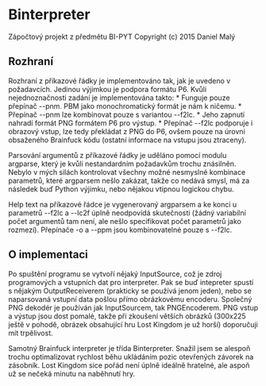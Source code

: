 # Binterpreter
Zápočtový projekt z předmětu BI-PYT
Copyright (c) 2015 Daniel Malý


## Rozhraní

Rozhraní z příkazové řádky je implementováno tak, jak je uvedeno v požadavcích. Jedinou výjimkou je podpora formátu P6.
Kvůli nejednoznačnosti zadání je implementována takto: 
    * Funguje pouze přepínač --pnm. PBM jako monochromatický formát je nám k ničemu.
    * Přepínač --pnm lze kombinovat pouze s variantou --f2lc.
    * Jeho zapnutí nahradí formát PNG formátem P6 pro výstup.
    * Přepínač --f2lc podporuje i obrazový vstup, lze tedy překládat z PNG do P6, ovšem pouze na úrovni obsaženého
      Brainfuck kódu (ostatní informace na vstupu jsou ztraceny).
      
Parsování argumentů z příkazové řádky je uděláno pomocí modulu argparse, který je kvůli nestandardním požadavkům
trochu znásilněn. Nebylo v mých silách kontrolovat všechny možné nesmyslné kombinace parametrů, které argparsem nešlo
zakázat, takže co nedává smysl, má za následek buď Python výjimku, nebo nějakou vtipnou logickou chybu.

Help text na příkazové řádce je vygenerovaný argparsem a ke konci u parametrů --f2lc a --lc2f úplně neodpovídá skutečnosti
(žádný variabilní počet argumentů tam není, ale nešlo specifikovat počet parametrů jako rozmezí). Přepínače -o a --ppm
jsou kombinovatelné pouze s --f2lc. 


## O implementaci

Po spuštění programu se vytvoří nějaký InputSource, což je zdroj programových a vstupních dat pro interpreter. Pak se buď
intepreter spustí s nějakým OutputReceiverem (prakticky se používá jenom jeden), nebo se naparsovaná vstupní data
pošlou přímo obrázkovému encoderu. Společný PNG dekodér je používán jak InputSourcem, tak PNGEncoderem. 
PNG vstup a výstup jsou dost pomalé, takže při zkoušení větších obrázků (300x225 ještě v pohodě, obrázek obsahující
hru Lost Kingdom je už horší) doporučuji mít trpělivost.

Samotný Brainfuck interpreter je třída Binterpreter. Snažil jsem se alespoň trochu optimalizovat rychlost běhu
ukládáním pozic otevřených závorek na zásobník. Lost Kingdom sice pořád není úplně ideálně hratelné, ale aspoň už se 
nečeká minutu na naběhnutí hry.
